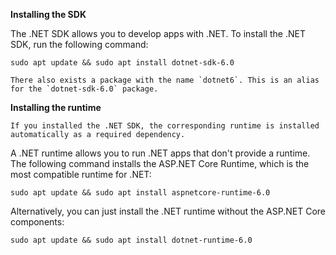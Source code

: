 **Installing the SDK**

The .NET SDK allows you to develop apps with .NET. To install the .NET SDK, run the following command:

```text
sudo apt update && sudo apt install dotnet-sdk-6.0
```

```{tip}
There also exists a package with the name `dotnet6`. This is an alias for the `dotnet-sdk-6.0` package.
```

**Installing the runtime**

```{note}
If you installed the .NET SDK, the corresponding runtime is installed automatically as a required dependency.
```

A .NET runtime allows you to run .NET apps that don't provide a runtime. The following command installs the ASP\.NET Core Runtime, which is the most compatible runtime for .NET:

```text
sudo apt update && sudo apt install aspnetcore-runtime-6.0
```

Alternatively, you can just install the .NET runtime without the ASP\.NET Core components:

```text
sudo apt update && sudo apt install dotnet-runtime-6.0
```

